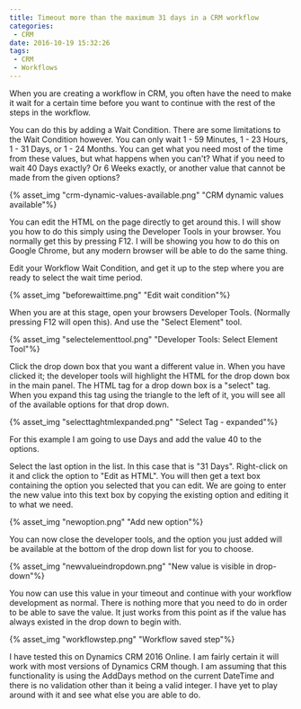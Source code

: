 ```yaml
---
title: Timeout more than the maximum 31 days in a CRM workflow
categories:
 - CRM
date: 2016-10-19 15:32:26
tags:
 - CRM
 - Workflows
---
```


When you are creating a workflow in CRM, you often have the need to make it wait for a certain time before you want to continue with the rest of the steps in the workflow.

You can do this by adding a Wait Condition. There are some limitations to the Wait Condition however. You can only wait  1 - 59 Minutes, 1 - 23 Hours, 1 - 31 Days, or 1 - 24 Months. You can get what you need most of the time from these values, but what happens when you can't? What if you need to wait 40 Days exactly? Or 6 Weeks exactly, or another value that cannot be made from the given options?
<!-- more --> 

{% asset_img "crm-dynamic-values-available.png" "CRM dynamic values available"%}

You can edit the HTML on the page directly to get around this. I will show you how to do this simply using the Developer Tools in your browser. You normally get this by pressing F12. I will be showing you how to do this on Google Chrome, but any modern browser will be able to do the same thing.

Edit your Workflow Wait Condition, and get it up to the step where you are ready to select the wait time period.

{% asset_img "beforewaittime.png" "Edit wait condition"%}

When you are at this stage, open your browsers Developer Tools. (Normally pressing F12 will open this). And use the "Select Element" tool. 

{% asset_img "selectelementtool.png" "Developer Tools: Select Element Tool"%}

Click the drop down box that you want a different value in. When you have clicked it; the developer tools will highlight the HTML for the drop down box in the main panel. The HTML tag for a drop down box is a "select" tag. When you expand this tag using the triangle to the left of it, you will see all of the available options for that drop down.

{% asset_img "selecttaghtmlexpanded.png" "Select Tag - expanded"%}

For this example I am going to use Days and add the value 40 to the options.

Select the last option in the list. In this case that is "31 Days". Right-click on it and click the option to "Edit as HTML". You will then get a text box containing the option you selected that you can edit. We are going to enter the new value into this text box by copying the existing option and editing it to what we need.

{% asset_img "newoption.png" "Add new option"%}

You can now close the developer tools, and the option you just added will be available at the bottom of the drop down list for you to choose.

{% asset_img "newvalueindropdown.png" "New value is visible in drop-down"%}

You now can use this value in your timeout and continue with your workflow development as normal. There is nothing more that you need to do in order to be able to save the value. It just works from this point as if the value has always existed in the drop down to begin with.

{% asset_img "workflowstep.png" "Workflow saved step"%}

I have tested this on Dynamics CRM 2016 Online. I am fairly certain it will work with most versions of Dynamics CRM though. I am assuming that this functionality is using the AddDays method on the current DateTime and there is no validation other than it being a valid integer. I have yet to play around with it and see what else you are able to do.